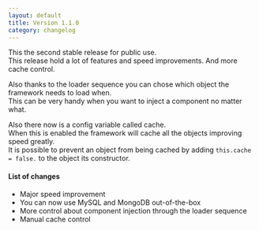 ```yaml
---
layout: default
title: Version 1.1.0
category: changelog
---
```


This the second stable release for public use.  
This release hold a lot of features and speed improvements. And more cache control.

Also thanks to the loader sequence you can chose which object the framework needs to load when.  
This can be very handy when you want to inject a component no matter what.

Also there now is a config variable called cache.  
When this is enabled the framework will cache all the objects improving speed greatly.  
It is possible to prevent an object from being cached by adding ```this.cache = false.``` to the object its constructor.

#### List of changes
- Major speed improvement
- You can now use MySQL and MongoDB out-of-the-box
- More control about component injection through the loader sequence
- Manual cache control